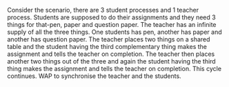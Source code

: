 Consider the scenario, there are 3 student processes and 1 teacher process. Students are supposed to do their assignments and they need 3 things for that-pen, paper and question paper. The teacher has an infinite supply of all the three things. One students has pen, another has paper and another has question paper. The teacher places two things on a shared table and the student having the third complementary thing makes the assignment and tells the teacher on completion. The teacher then places another two things out of the three and again the student having the third thing makes the assignment and tells the teacher on completion. This cycle continues. WAP to synchronise the teacher and the students.
